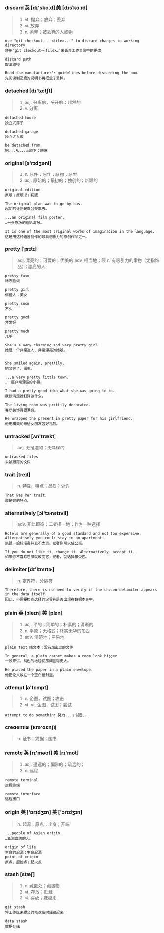 ### discard 英 [dɪ'skɑːd] 美 [dɪsˈkɑːrd]
> 1. vt. 抛弃；放弃；丢弃
> 2. vi. 放弃
> 3. n. 抛弃；被丢弃的人或物

```
use "git checkout -- <file>..." to discard changes in working directory
使用“git checkout—<file>…”来丢弃工作目录中的更改

discard path 
取消路径

Read the manufacturer's guidelines before discarding the box.
先阅读制造商的说明书再把盒子丢掉。

```

### detached [dɪ'tætʃt]
> 1. adj. 分离的，分开的；超然的
> 2. v. 分离

```
detached house
独立式房子

detached garage
独立式车库

be detached from
把...从...上卸下；脱离
```

### original [ə'rɪdʒənl] 
> 1. n. 原件；原作；原物；原型
> 2. adj. 原始的；最初的；独创的；新颖的

```
original edition
原版；原版书；初版

The original plan was to go by bus.
起初的计划是乘公交车去。

...an original film poster.
…一张原版的电影海报。

It is one of the most original works of imagination in the language.
这是用这种语言创作的最具想像力的原创作品之一。
```

### pretty [ˈprɪtɪ]
> adj. 漂亮的；可爱的；优美的
> adv. 相当地；颇
> n. 有吸引力的事物（尤指饰品）；漂亮的人

```
pretty face
标志脸蛋

pretty girl
俏佳人；美女

pretty soon
不久

pretty good
非常好

pretty much
几乎

She's a very charming and very pretty girl.
她是一个非常迷人、非常漂亮的姑娘。


She smiled again, prettily.
她又笑了，很美。

...a very pretty little town.
…一座非常漂亮的小镇。

I had a pretty good idea what she was going to do.
我颇清楚她打算做什么。

The living-room was prettily decorated.
客厅装饰得很漂亮。

He wrapped the present in pretty paper for his girlfriend.
他用精美的纸给女朋友包好礼物。
```
### untracked [ʌn'trækt]
> adj. 无足迹的；无路径的

```
untracked files
未被跟踪的文件
```

### trait [treɪt]
> n. 特性，特点；品质；少许
```
That was her trait.
那是她的特点。
```

### alternatively [ɔl'tɝnətɪvli]
> adv. 非此即彼；二者择一地；作为一种选择

```
Hotels are generally of a good standard and not too expensive. Alternatively you could stay in an apartment.
旅馆一般标准高并且不太贵。或者你可以住公寓。

If you do not like it, change it. Alternatively, accept it.
如果你不喜欢它那就改变它，或者，就选择接受它。
```

### delimiter [dɪ'lɪmɪtɚ]
> n. 定界符，分隔符

```
Therefore, there is no need to verify if the chosen delimiter appears in the data itself. 
因此，不需要检查选择的定界符是否出现在数据本身中。
```

### plain 英 [pleɪn]  美 [plen] 
> 1. adj. 平的；简单的；朴素的；清晰的
> 2. n. 平原；无格式；朴实无华的东西
> 3. adv. 清楚地；平易地

```
plain text 纯文本；没有加密过的文件

In general, a plain carpet makes a room look bigger.
一般来讲，纯色的地毯使房间显得更大。

He placed the paper in a plain envelope.
他把论文放在一个空白信封里。
```

### attempt  [ə'tɛmpt] 
> 1. n. 企图，试图；攻击
> 2. vt. vt. 企图，试图；尝试
```
attempt to do something 努力...；试图...

```

### credential [krə'dɛnʃl]
> n. 证书；凭据；国书

### remote 英 [rɪ'məʊt]  美 [rɪ'mot]
> 1. adj. 遥远的；偏僻的；疏远的；
> 2. n. 远程

```
remote terminal
远程终端

remote interface
远程接口
```

### origin 英 ['ɒrɪdʒɪn]  美 ['ɔrɪdʒɪn]
> n. 起源；原点；出身；开端

```
...people of Asian origin.
…亚洲血统的人。

origin of life 
生命的起源；生命起源
point of origin 
原点，起始点；起火点
```

### stash [stæʃ]
> 1. n. 藏匿处；藏匿物
> 2. vt. 存放；贮藏
> 3. vi. 存放；藏起来

```
git stash
将工作区未提交的修改临时储藏起来

data stash
数据存储
```
